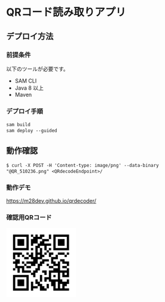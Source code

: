 # QRコード読み取りアプリ
## デプロイ方法
### 前提条件
以下のツールが必要です。
- SAM CLI
- Java 8 以上
- Maven

### デプロイ手順
```
sam build
sam deploy --guided
```

## 動作確認
```
$ curl -X POST -H 'Content-type: image/png' --data-binary "@QR_510236.png" <QRdecodeEndpoint>/
```

### 動作デモ
https://m28dev.github.io/qrdecoder/

### 確認用QRコード
![確認用QRコード](QR_510236.png)
